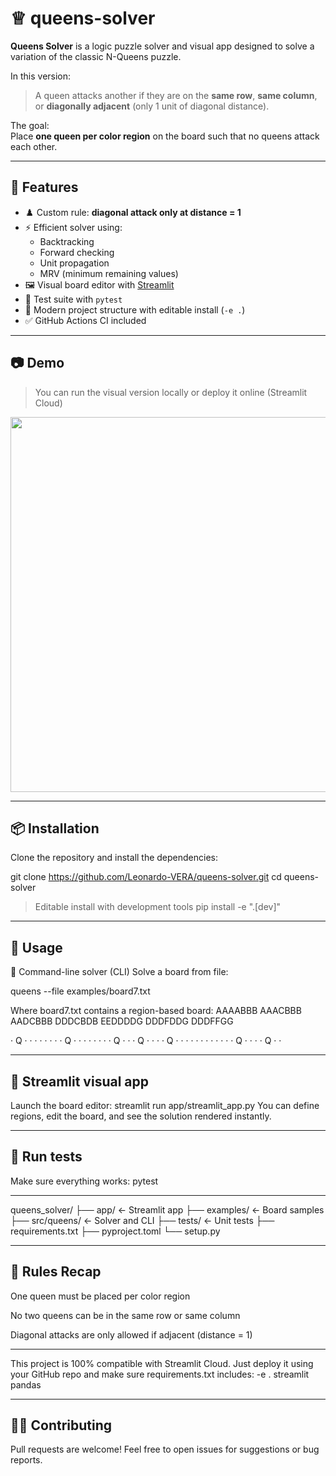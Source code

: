 # ♕ queens-solver

**Queens Solver** is a logic puzzle solver and visual app designed to solve a variation of the classic N-Queens puzzle.

In this version:
> A queen attacks another if they are on the **same row**, **same column**, or **diagonally adjacent** (only 1 unit of diagonal distance).

The goal:  
Place **one queen per color region** on the board such that no queens attack each other.

---

## 🌟 Features

- ♟️ Custom rule: **diagonal attack only at distance = 1**
- ⚡ Efficient solver using:
  - Backtracking
  - Forward checking
  - Unit propagation
  - MRV (minimum remaining values)
- 🖼️ Visual board editor with [Streamlit](https://streamlit.io)
- 🧪 Test suite with `pytest`
- 🔧 Modern project structure with editable install (`-e .`)
- ✅ GitHub Actions CI included

---

## 📷 Demo

> You can run the visual version locally or deploy it online (Streamlit Cloud)

<img src="https://raw.githubusercontent.com/Leonardo-VERA/queens_solver/docs/demo_screenshot.png" width="600"/>

---

## 📦 Installation

Clone the repository and install the dependencies:

git clone https://github.com/Leonardo-VERA/queens-solver.git
cd queens-solver

> Editable install with development tools
pip install -e ".[dev]"


---

## 🚀 Usage

🧠 Command-line solver (CLI)
Solve a board from file:

queens --file examples/board7.txt

Where board7.txt contains a region-based board:
AAAABBB
AAACBBB
AADCBBB
DDDCBDB
EEDDDDG
DDDFDDG
DDDFFGG


· Q · · · · ·
· · · Q · · ·
· · · · · Q ·
· · Q · · · ·
Q · · · · · ·
· · · · · · Q
· · · · Q · ·

---

## 🎨 Streamlit visual app
Launch the board editor:
streamlit run app/streamlit_app.py
You can define regions, edit the board, and see the solution rendered instantly.

---

## 🧪 Run tests
Make sure everything works:
pytest

---

queens_solver/
├── app/              ← Streamlit app
├── examples/         ← Board samples
├── src/queens/       ← Solver and CLI
├── tests/            ← Unit tests
├── requirements.txt
├── pyproject.toml
└── setup.py

---

## 🧠 Rules Recap
One queen must be placed per color region

No two queens can be in the same row or same column

Diagonal attacks are only allowed if adjacent (distance = 1)

---

This project is 100% compatible with Streamlit Cloud.
Just deploy it using your GitHub repo and make sure requirements.txt includes:
-e .
streamlit
pandas

---

## 🧑‍💻 Contributing
Pull requests are welcome!
Feel free to open issues for suggestions or bug reports.